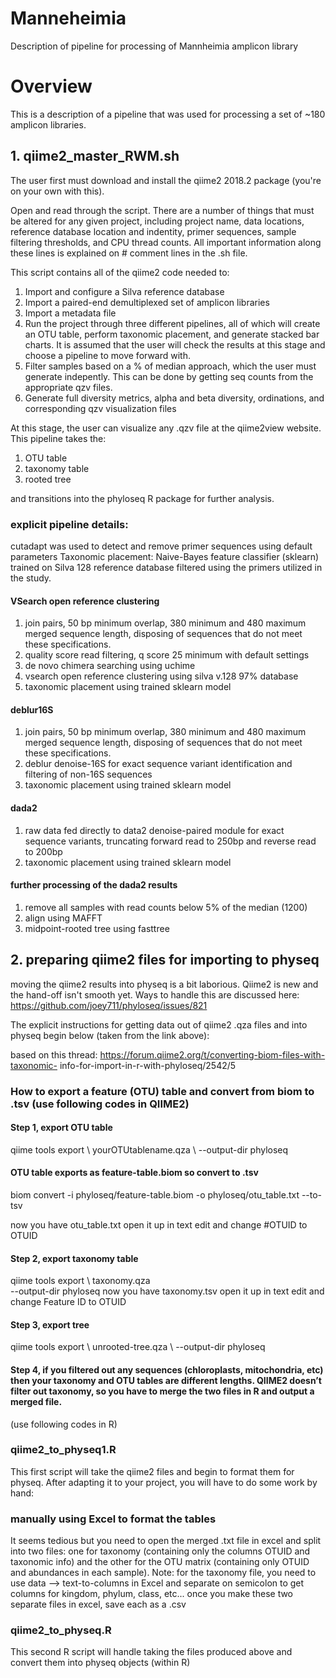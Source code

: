 # Manneheimia
Description of pipeline for processing of Mannheimia amplicon library

# Overview

This is a description of a pipeline that was used for processing a set of ~180 amplicon libraries.  

## 1. qiime2_master_RWM.sh 

The user first must download and install the qiime2 2018.2 package (you're on your own with this).

Open and read through the script.  There are a number of things that must be altered for any given project, including project name, data locations, reference database location and indentity, primer sequences, sample filtering thresholds, and CPU thread counts.  All important information along these lines is explained on # comment lines in the .sh file.

This script contains all of the qiime2 code needed to:
1. Import and configure a Silva reference database
2. Import a paired-end demultiplexed set of amplicon libraries
3. Import a metadata file
4. Run the project through three different pipelines, all of which will create an OTU table, perform taxonomic placement, and generate stacked bar charts.  It is assumed that the user will check the results at this stage and choose a pipeline to move forward with.
5. Filter samples based on a % of median approach, which the user must generate indepently. This can be done by getting seq counts from the appropriate qzv files.
6. Generate full diversity metrics, alpha and beta diversity, ordinations, and corresponding qzv visualization files

At this stage, the user can visualize any .qzv file at the qiime2view website.  This pipeline takes the:
1. OTU table
2. taxonomy table
3. rooted tree

and transitions into the phyloseq R package for further analysis.

### explicit pipeline details:

cutadapt was used to detect and remove primer sequences using default parameters
Taxonomic placement: Naive-Bayes feature classifier (sklearn) trained on Silva 128 reference database filtered using the primers utilized in the study.

#### VSearch open reference clustering

1. join pairs, 50 bp minimum overlap, 380 minimum and 480 maximum merged sequence length, disposing of sequences that do not meet these specifications.
2. quality score read filtering, q score 25 minimum with default settings
3. de novo chimera searching using uchime
4. vsearch open reference clustering using silva v.128 97% database
5. taxonomic placement using trained sklearn model

#### deblur16S

1. join pairs, 50 bp minimum overlap, 380 minimum and 480 maximum merged sequence length, disposing of sequences that do not meet these specifications.
2. deblur denoise-16S for exact sequence variant identification and filtering of non-16S sequences
3. taxonomic placement using trained sklearn model

#### dada2

1. raw data fed directly to data2 denoise-paired module for exact sequence variants, truncating forward read to 250bp and reverse read to 200bp
2. taxonomic placement using trained sklearn model

#### further processing of the dada2 results

1. remove all samples with read counts below 5% of the median (1200)
2. align using MAFFT
3. midpoint-rooted tree using fasttree


## 2. preparing qiime2 files for importing to physeq

moving the qiime2 results into physeq is a bit laborious.  Qiime2 is new and the hand-off isn't smooth yet.  Ways to handle this are discussed here: https://github.com/joey711/phyloseq/issues/821 

The explicit instructions for getting data out of qiime2 .qza files and into physeq begin below (taken from the link above):

based on this thread: https://forum.qiime2.org/t/converting-biom-files-with-taxonomic- info-for-import-in-r-with-phyloseq/2542/5

### How to export a feature (OTU) table and convert from biom to .tsv (use following codes in QIIME2)
#### Step 1, export OTU table
qiime tools export \ yourOTUtablename.qza \ --output-dir phyloseq

#### OTU table exports as feature-table.biom so convert to .tsv
biom convert -i phyloseq/feature-table.biom -o phyloseq/otu_table.txt --to-tsv 

now you have otu_table.txt
open it up in text edit and change #OTUID to OTUID
#### Step 2, export taxonomy table
qiime tools export \ taxonomy.qza\
--output-dir phyloseq
now you have taxonomy.tsv
open it up in text edit and change Feature ID to OTUID
#### Step 3, export tree
qiime tools export \ unrooted-tree.qza \ --output-dir phyloseq
#### Step 4, if you filtered out any sequences (chloroplasts, mitochondria, etc) then your taxonomy and OTU tables are different lengths. QIIME2 doesn’t filter out taxonomy, so you have to merge the two files in R and output a merged file.
(use following codes in R)

### qiime2_to_physeq1.R

This first script will take the qiime2 files and begin to format them for physeq.  After adapting it to your project, you will have to do some work by hand:

### manually using Excel to format the tables

It seems tedious but you need to open the merged .txt file in excel and split into two files: one for taxonomy (containing only the columns OTUID and taxonomic info) and the other for the OTU matrix (containing only OTUID and abundances in each sample). Note: for the taxonomy file, you need to use data —> text-to-columns in Excel and separate on semicolon to get columns for kingdom, phylum, class, etc... once you make these two separate files in excel, save each as a .csv

### qiime2_to_physeq.R

This second R script will handle taking the files produced above and convert them into physeq objects (within R)


